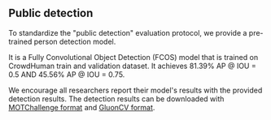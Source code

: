 ## Public detection
To standardize the "public detection" evaluation protocol, we provide a pre-trained person detection model.

It is a Fully Convolutional Object Detection (FCOS) model that is trained on CrowdHuman train and validation dataset. It achieves 81.39% AP @ IOU = 0.5 AND 45.56% AP @ IOU = 0.75. 

We encourage all researchers report their model's results with the provided detection results. The detection results can be downloaded with [MOTChallenge format](https://aws-cv-sci-motion-public.s3.us-west-2.amazonaws.com/PersonPath22/public_detection_fcos/mot_format.zip) and [GluonCV format](https://aws-cv-sci-motion-public.s3.us-west-2.amazonaws.com/PersonPath22/public_detection_fcos/amazon_format.zip).